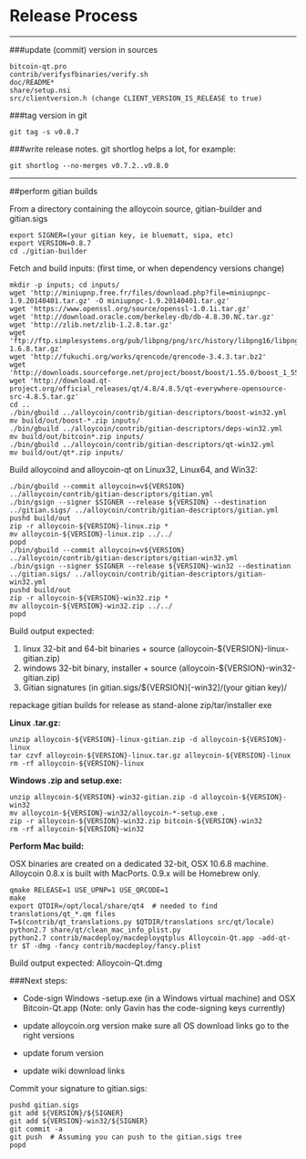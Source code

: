 Release Process
====================

* * *

###update (commit) version in sources


	bitcoin-qt.pro
	contrib/verifysfbinaries/verify.sh
	doc/README*
	share/setup.nsi
	src/clientversion.h (change CLIENT_VERSION_IS_RELEASE to true)

###tag version in git

	git tag -s v0.8.7

###write release notes. git shortlog helps a lot, for example:

	git shortlog --no-merges v0.7.2..v0.8.0

* * *

##perform gitian builds

 From a directory containing the alloycoin source, gitian-builder and gitian.sigs
  
	export SIGNER=(your gitian key, ie bluematt, sipa, etc)
	export VERSION=0.8.7
	cd ./gitian-builder

 Fetch and build inputs: (first time, or when dependency versions change)

	mkdir -p inputs; cd inputs/
	wget 'http://miniupnp.free.fr/files/download.php?file=miniupnpc-1.9.20140401.tar.gz' -O miniupnpc-1.9.20140401.tar.gz'
	wget 'https://www.openssl.org/source/openssl-1.0.1i.tar.gz'
	wget 'http://download.oracle.com/berkeley-db/db-4.8.30.NC.tar.gz'
	wget 'http://zlib.net/zlib-1.2.8.tar.gz'
	wget 'ftp://ftp.simplesystems.org/pub/libpng/png/src/history/libpng16/libpng-1.6.8.tar.gz'
	wget 'http://fukuchi.org/works/qrencode/qrencode-3.4.3.tar.bz2'
	wget 'http://downloads.sourceforge.net/project/boost/boost/1.55.0/boost_1_55_0.tar.bz2'
	wget 'http://download.qt-project.org/official_releases/qt/4.8/4.8.5/qt-everywhere-opensource-src-4.8.5.tar.gz'
	cd ..
	./bin/gbuild ../alloycoin/contrib/gitian-descriptors/boost-win32.yml
	mv build/out/boost-*.zip inputs/
	./bin/gbuild ../alloycoin/contrib/gitian-descriptors/deps-win32.yml
	mv build/out/bitcoin*.zip inputs/
	./bin/gbuild ../alloycoin/contrib/gitian-descriptors/qt-win32.yml
	mv build/out/qt*.zip inputs/

 Build alloycoind and alloycoin-qt on Linux32, Linux64, and Win32:
  
	./bin/gbuild --commit alloycoin=v${VERSION} ../alloycoin/contrib/gitian-descriptors/gitian.yml
	./bin/gsign --signer $SIGNER --release ${VERSION} --destination ../gitian.sigs/ ../alloycoin/contrib/gitian-descriptors/gitian.yml
	pushd build/out
	zip -r alloycoin-${VERSION}-linux.zip *
	mv alloycoin-${VERSION}-linux.zip ../../
	popd
	./bin/gbuild --commit alloycoin=v${VERSION} ../alloycoin/contrib/gitian-descriptors/gitian-win32.yml
	./bin/gsign --signer $SIGNER --release ${VERSION}-win32 --destination ../gitian.sigs/ ../alloycoin/contrib/gitian-descriptors/gitian-win32.yml
	pushd build/out
	zip -r alloycoin-${VERSION}-win32.zip *
	mv alloycoin-${VERSION}-win32.zip ../../
	popd

  Build output expected:

  1. linux 32-bit and 64-bit binaries + source (alloycoin-${VERSION}-linux-gitian.zip)
  2. windows 32-bit binary, installer + source (alloycoin-${VERSION}-win32-gitian.zip)
  3. Gitian signatures (in gitian.sigs/${VERSION}[-win32]/(your gitian key)/

repackage gitian builds for release as stand-alone zip/tar/installer exe

**Linux .tar.gz:**

	unzip alloycoin-${VERSION}-linux-gitian.zip -d alloycoin-${VERSION}-linux
	tar czvf alloycoin-${VERSION}-linux.tar.gz alloycoin-${VERSION}-linux
	rm -rf alloycoin-${VERSION}-linux

**Windows .zip and setup.exe:**

	unzip alloycoin-${VERSION}-win32-gitian.zip -d alloycoin-${VERSION}-win32
	mv alloycoin-${VERSION}-win32/alloycoin-*-setup.exe .
	zip -r alloycoin-${VERSION}-win32.zip bitcoin-${VERSION}-win32
	rm -rf alloycoin-${VERSION}-win32

**Perform Mac build:**

  OSX binaries are created on a dedicated 32-bit, OSX 10.6.8 machine.
  Alloycoin 0.8.x is built with MacPorts.  0.9.x will be Homebrew only.

	qmake RELEASE=1 USE_UPNP=1 USE_QRCODE=1
	make
	export QTDIR=/opt/local/share/qt4  # needed to find translations/qt_*.qm files
	T=$(contrib/qt_translations.py $QTDIR/translations src/qt/locale)
	python2.7 share/qt/clean_mac_info_plist.py
	python2.7 contrib/macdeploy/macdeployqtplus Alloycoin-Qt.app -add-qt-tr $T -dmg -fancy contrib/macdeploy/fancy.plist

 Build output expected: Alloycoin-Qt.dmg

###Next steps:

* Code-sign Windows -setup.exe (in a Windows virtual machine) and
  OSX Bitcoin-Qt.app (Note: only Gavin has the code-signing keys currently)

* update alloycoin.org version
  make sure all OS download links go to the right versions

* update forum version

* update wiki download links

Commit your signature to gitian.sigs:

	pushd gitian.sigs
	git add ${VERSION}/${SIGNER}
	git add ${VERSION}-win32/${SIGNER}
	git commit -a
	git push  # Assuming you can push to the gitian.sigs tree
	popd

